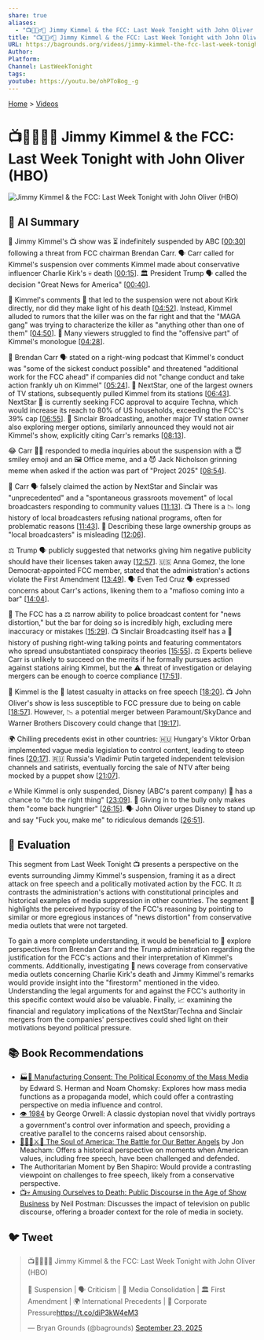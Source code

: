 ```yaml
---
share: true
aliases:
  - "📺🎤👮‍♂️📰 Jimmy Kimmel & the FCC: Last Week Tonight with John Oliver (HBO)"
title: "📺🎤👮‍♂️📰 Jimmy Kimmel & the FCC: Last Week Tonight with John Oliver (HBO)"
URL: https://bagrounds.org/videos/jimmy-kimmel-the-fcc-last-week-tonight-with-john-oliver-hbo
Author:
Platform:
Channel: LastWeekTonight
tags:
youtube: https://youtu.be/ohPToBog_-g
---
```

[Home](../index.md) > [Videos](./index.md)  
# 📺🎤👮‍♂️📰 Jimmy Kimmel & the FCC: Last Week Tonight with John Oliver (HBO)  
![Jimmy Kimmel & the FCC: Last Week Tonight with John Oliver (HBO)](https://youtu.be/ohPToBog_-g)  
  
## 🤖 AI Summary  
🚨 Jimmy Kimmel's 📺 show was ⏳ indefinitely suspended by ABC \[[00:30](http://www.youtube.com/watch?v=ohPToBog_-g&t=30)] following a threat from FCC chairman Brendan Carr. 🗣️ Carr called for Kimmel's suspension over comments Kimmel made about conservative influencer Charlie Kirk's 💀 death \[[00:15](http://www.youtube.com/watch?v=ohPToBog_-g&t=15)]. 🏛️ President Trump 🗣️ called the decision "Great News for America" \[[00:40](http://www.youtube.com/watch?v=ohPToBog_-g&t=40)].  
  
🎤 Kimmel's comments 💬 that led to the suspension were not about Kirk directly, nor did they make light of his death \[[04:52](http://www.youtube.com/watch?v=ohPToBog_-g&t=292)]. Instead, Kimmel alluded to rumors that the killer was on the far right and that the "MAGA gang" was trying to characterize the killer as "anything other than one of them" \[[04:50](http://www.youtube.com/watch?v=ohPToBog_-g&t=290)]. 🧐 Many viewers struggled to find the "offensive part" of Kimmel's monologue \[[04:28](http://www.youtube.com/watch?v=ohPToBog_-g&t=268)].  
  
📣 Brendan Carr 🗣️ stated on a right-wing podcast that Kimmel's conduct was "some of the sickest conduct possible" and threatened "additional work for the FCC ahead" if companies did not "change conduct and take action frankly uh on Kimmel" \[[05:24](http://www.youtube.com/watch?v=ohPToBog_-g&t=324)]. 🏢 NextStar, one of the largest owners of TV stations, subsequently pulled Kimmel from its stations \[[06:43](http://www.youtube.com/watch?v=ohPToBog_-g&t=403)]. NextStar 🤝 is currently seeking FCC approval to acquire Techna, which would increase its reach to 80% of US households, exceeding the FCC's 39% cap \[[06:55](http://www.youtube.com/watch?v=ohPToBog_-g&t=415)]. 📝 Sinclair Broadcasting, another major TV station owner also exploring merger options, similarly announced they would not air Kimmel's show, explicitly citing Carr's remarks \[[08:13](http://www.youtube.com/watch?v=ohPToBog_-g&t=493)].  
  
😂 Carr 🧑‍💻 responded to media inquiries about the suspension with a 😇 smiley emoji and an 🖼️ Office meme, and a 😈 Jack Nicholson grinning meme when asked if the action was part of "Project 2025" \[[08:54](http://www.youtube.com/watch?v=ohPToBog_-g&t=534)].  
  
📜 Carr 🗣️ falsely claimed the action by NextStar and Sinclair was "unprecedented" and a "spontaneous grassroots movement" of local broadcasters responding to community values \[[11:13](http://www.youtube.com/watch?v=ohPToBog_-g&t=673)]. 📺 There is a 📉 long history of local broadcasters refusing national programs, often for problematic reasons \[[11:43](http://www.youtube.com/watch?v=ohPToBog_-g&t=703)]. 🏢 Describing these large ownership groups as "local broadcasters" is misleading \[[12:06](http://www.youtube.com/watch?v=ohPToBog_-g&t=726)].  
  
⚖️ Trump 🗣️ publicly suggested that networks giving him negative publicity should have their licenses taken away \[[12:57](http://www.youtube.com/watch?v=ohPToBog_-g&t=777)]. 🇺🇸 Anna Gomez, the lone Democrat-appointed FCC member, stated that the administration's actions violate the First Amendment \[[13:49](http://www.youtube.com/watch?v=ohPToBog_-g&t=829)]. 🗣️ Even Ted Cruz 🗣️ expressed concerns about Carr's actions, likening them to a "mafioso coming into a bar" \[[14:04](http://www.youtube.com/watch?v=ohPToBog_-g&t=844)].  
  
🚨 The FCC has a ⚖️ narrow ability to police broadcast content for "news distortion," but the bar for doing so is incredibly high, excluding mere inaccuracy or mistakes \[[15:29](http://www.youtube.com/watch?v=ohPToBog_-g&t=929)]. 📺 Sinclair Broadcasting itself has a 📝 history of pushing right-wing talking points and featuring commentators who spread unsubstantiated conspiracy theories \[[15:55](http://www.youtube.com/watch?v=ohPToBog_-g&t=955)]. ⚖️ Experts believe Carr is unlikely to succeed on the merits if he formally pursues action against stations airing Kimmel, but the ⚠️ threat of investigation or delaying mergers can be enough to coerce compliance \[[17:51](http://www.youtube.com/watch?v=ohPToBog_-g&t=1071)].  
  
🦅 Kimmel is the 🚧 latest casualty in attacks on free speech \[[18:20](http://www.youtube.com/watch?v=ohPToBog_-g&t=1100)]. 📺 John Oliver's show is less susceptible to FCC pressure due to being on cable \[[18:57](http://www.youtube.com/watch?v=ohPToBog_-g&t=1137)]. However, 📉 a potential merger between Paramount/SkyDance and Warner Brothers Discovery could change that \[[19:17](http://www.youtube.com/watch?v=ohPToBog_-g&t=1157)].  
  
🌍 Chilling precedents exist in other countries: 🇭🇺 Hungary's Viktor Orban implemented vague media legislation to control content, leading to steep fines \[[20:17](http://www.youtube.com/watch?v=ohPToBog_-g&t=1217)]. 🇷🇺 Russia's Vladimir Putin targeted independent television channels and satirists, eventually forcing the sale of NTV after being mocked by a puppet show \[[21:07](http://www.youtube.com/watch?v=ohPToBog_-g&t=1267)].  
  
✊ While Kimmel is only suspended, Disney (ABC's parent company) 🤝 has a chance to "do the right thing" \[[23:09](http://www.youtube.com/watch?v=ohPToBog_-g&t=1389)]. 💸 Giving in to the bully only makes them "come back hungrier" \[[26:15](http://www.youtube.com/watch?v=ohPToBog_-g&t=1575)]. 🗣️ John Oliver urges Disney to stand up and say "Fuck you, make me" to ridiculous demands \[[26:51](http://www.youtube.com/watch?v=ohPToBog_-g&t=1611)].  
  
## 🤔 Evaluation  
This segment from Last Week Tonight 📺 presents a perspective on the events surrounding Jimmy Kimmel's suspension, framing it as a direct attack on free speech and a politically motivated action by the FCC. It ⚖️ contrasts the administration's actions with constitutional principles and historical examples of media suppression in other countries. The segment 🧐 highlights the perceived hypocrisy of the FCC's reasoning by pointing to similar or more egregious instances of "news distortion" from conservative media outlets that were not targeted.  
  
To gain a more complete understanding, it would be beneficial to 📖 explore perspectives from Brendan Carr and the Trump administration regarding the justification for the FCC's actions and their interpretation of Kimmel's comments. Additionally, investigating 📰 news coverage from conservative media outlets concerning Charlie Kirk's death and Jimmy Kimmel's remarks would provide insight into the "firestorm" mentioned in the video. Understanding the legal arguments for and against the FCC's authority in this specific context would also be valuable. Finally, 📈 examining the financial and regulatory implications of the NextStar/Techna and Sinclair mergers from the companies' perspectives could shed light on their motivations beyond political pressure.  
  
## 📚 Book Recommendations  
* [🏭🫡 Manufacturing Consent: The Political Economy of the Mass Media](../books/manufacturing-consent.md) by Edward S. Herman and Noam Chomsky: Explores how mass media functions as a propaganda model, which could offer a contrasting perspective on media influence and control.  
* [👁️ 1984](../books/1984.md) by George Orwell: A classic dystopian novel that vividly portrays a government's control over information and speech, providing a creative parallel to the concerns raised about censorship.  
* [👻🇺🇸⚔️🪽 The Soul of America: The Battle for Our Better Angels](../books/the-soul-of-america-the-battle-for-our-better-angels.md) by Jon Meacham: Offers a historical perspective on moments when American values, including free speech, have been challenged and defended.  
* The Authoritarian Moment by Ben Shapiro: Would provide a contrasting viewpoint on challenges to free speech, likely from a conservative perspective.  
* [📺💀 Amusing Ourselves to Death: Public Discourse in the Age of Show Business](../books/amusing-ourselves-to-death-public-discourse-in-the-age-of-show-business.md) by Neil Postman: Discusses the impact of television on public discourse, offering a broader context for the role of media in society.  
  
## 🐦 Tweet  
<blockquote class="twitter-tweet" data-theme="dark"><p lang="en" dir="ltr">📺🎤👮‍♂️📰 Jimmy Kimmel &amp; the FCC: Last Week Tonight with John Oliver (HBO)<br><br>🚨 Suspension | 🗣️ Criticism | 🏢 Media Consolidation | 🏛️ First Amendment | 🌍 International Precedents | 🤝 Corporate Pressure<a href="https://t.co/diP3kW4eM3">https://t.co/diP3kW4eM3</a></p>&mdash; Bryan Grounds (@bagrounds) <a href="https://twitter.com/bagrounds/status/1970529714256453660?ref_src=twsrc%5Etfw">September 23, 2025</a></blockquote> <script async src="https://platform.twitter.com/widgets.js" charset="utf-8"></script>